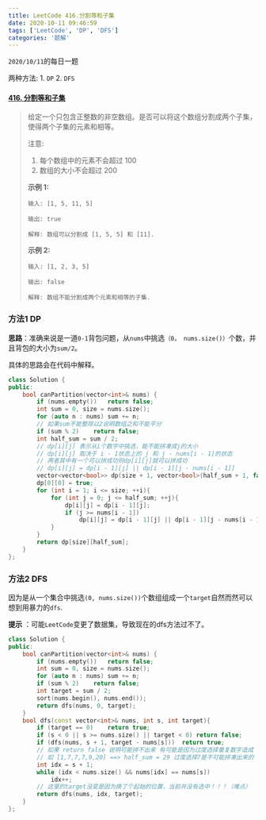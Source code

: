 ```yaml
---
title: LeetCode 416.分割等和子集
date: 2020-10-11 09:46:59
tags: ['LeetCode', 'DP', 'DFS']
categories: '题解'
---
```


`2020/10/11`的每日一题

两种方法: 1. `DP`    2. `DFS`

<!--more-->

#### [416. 分割等和子集](https://leetcode-cn.com/problems/partition-equal-subset-sum/)

> 给定一个只包含正整数的非空数组。是否可以将这个数组分割成两个子集，使得两个子集的元素和相等。
>
> 注意:
>
> 1. 每个数组中的元素不会超过 100
> 2. 数组的大小不会超过 200
>
> **示例 1:** 
>
> ```
> 输入: [1, 5, 11, 5]
> 
> 输出: true
> 
> 解释: 数组可以分割成 [1, 5, 5] 和 [11].
> ```
> **示例 2:**
>
> ```
> 输入: [1, 2, 3, 5]
> 
> 输出: false
> 
> 解释: 数组不能分割成两个元素和相等的子集.
> ```
>
> 

### 方法1 DP

**思路**：准确来说是一道`0-1`背包问题，从`nums`中挑选`（0， nums.size()）`个数，并且背包的大小为`sum/2`。

具体的思路会在代码中解释。

```C++ 
class Solution {
public:
    bool canPartition(vector<int>& nums) {
        if (nums.empty())   return false;
        int sum = 0, size = nums.size();
        for (auto n : nums) sum += n;
        // 如果sum不能整除以2说明数组之和不能平分
        if (sum % 2)    return false;
        int half_sum = sum / 2;
        // dp[i][j] 表示从i个数字中挑选，能不能拼凑成j的大小
        // dp[i][j] 取决于 i - 1状态上的 j 和 j - nums[i - 1]的状态
        // 两者其中有一个可以拼成功则dp[i][j]就可以拼成功
        // dp[i][j] = dp[i - 1][j] || dp[i - 1][j - nums[i - 1]]
        vector<vector<bool>> dp(size + 1, vector<bool>(half_sum + 1, false));
        dp[0][0] = true;
        for (int i = 1; i <= size; ++i){
            for (int j = 0; j <= half_sum; ++j){
                dp[i][j] = dp[i - 1][j];
                if (j >= nums[i - 1])
                    dp[i][j] = dp[i - 1][j] || dp[i - 1][j - nums[i - 1]];
            }
        }
        return dp[size][half_sum];
    }
};
```



 ### 方法2 DFS

因为是从一个集合中挑选`(0, nums.size())`个数组组成一个`target`自然而然可以想到用暴力的`dfs`.

**提示** ：可能`LeetCode`变更了数据集，导致现在的dfs方法过不了。

```C++
class Solution {
public:
    bool canPartition(vector<int>& nums) {
        if (nums.empty())   return false;
        int sum = 0, size = nums.size();
        for (auto n : nums) sum += n;
        if (sum % 2)    return false;
        int target = sum / 2;
        sort(nums.begin(), nums.end());
        return dfs(nums, 0, target);
    }
    bool dfs(const vector<int>& nums, int s, int target){
        if (target == 0)    return true;
        if (s < 0 || s >= nums.size() || target < 0) return false;
        if (dfs(nums, s + 1, target - nums[s]))  return true;
        // 如果 return false 说明可能拼不出来 有可能是因为过度选择重复数字造成
        // 如 [1,7,7,7,9,20] ==> half_sum = 29 过度选择7是不可能拼凑出来的
        int idx = s + 1;
        while (idx < nums.size() && nums[idx] == nums[s])
            idx++;
        // 这里的target没变是因为换了个起始的位置，当前并没有选中！！！（难点）
        return dfs(nums, idx, target);
    }
};
```

